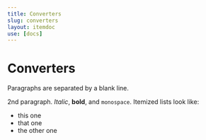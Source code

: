 ```yaml
---
title: Converters
slug: converters
layout: itemdoc
use: [docs]
---
```


Converters
============

Paragraphs are separated by a blank line.

2nd paragraph. *Italic*, **bold**, and `monospace`. Itemized lists
look like:

  * this one
  * that one
  * the other one